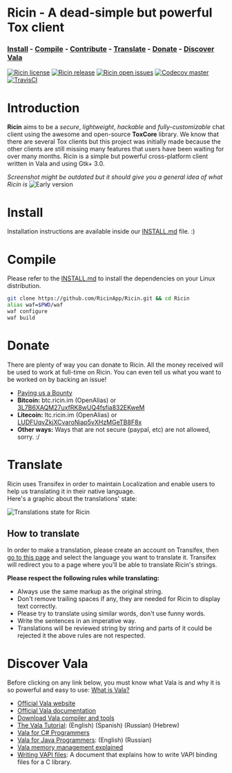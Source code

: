 # **Ricin** - A dead-simple but powerful Tox client
### [Install] - [Compile] - [Contribute] - [Translate] - [Donate] - [Discover Vala]

[![Ricin license](https://img.shields.io/badge/license-GPLv3-blue.svg?style=flat)](https://raw.githubusercontent.com/RicinApp/Ricin/master/LICENSE)
[![Ricin release](https://img.shields.io/github/release/RicinApp/Ricin.svg?style=flat)](https://github.com/RicinApp/Ricin/releases/latest)
[![Ricin open issues](https://img.shields.io/github/issues/RicinApp/Ricin.svg?style=flat)](https://github.com/RicinApp/Ricin/issues)
[![Codecov master](https://img.shields.io/codecov/c/github/RicinApp/Ricin/master.svg?style=flat)](https://codecov.io/github/RicinApp/Ricin)
[![TravisCI](https://img.shields.io/travis/RicinApp/Ricin/master.svg?style=flat)](https://travis-ci.org/RicinApp/Ricin)

# Introduction
**Ricin** aims to be a _secure_, _lightweight_, _hackable_ and _fully-customizable_ chat client using the awesome and open-source **ToxCore** library. We know that there are several Tox clients but this project was initially made because the other clients are still missing many features that users have been waiting for over many months. Ricin is a simple but powerful cross-platform client written in Vala and using Gtk+ 3.0.

_Screenshot might be outdated but it should give you a general idea of what Ricin is_
![Early version](http://i.imgur.com/f7np85T.png)

# Install
Installation instructions are available inside our [INSTALL.md] file. :)

# Compile
Please refer to the [INSTALL.md] to install the dependencies on your Linux distribution.

```bash
git clone https://github.com/RicinApp/Ricin.git && cd Ricin
alias waf=$PWD/waf
waf configure
waf build
```

# Donate
There are plenty of way you can donate to Ricin. All the money received will be used to work at full-time on Ricin. You can even tell us what you want to be worked on by backing an issue!
- [Paying us a Bounty]
- **Bitcoin:** btc.ricin.im (OpenAlias) or [3L7B6XAQM27uxfRK8wUQ4fsfja832EKweM](https://blockchain.info/address/3L7B6XAQM27uxfRK8wUQ4fsfja832EKweM)
- **Litecoin:** ltc.ricin.im (OpenAlias) or [LUDFUqvZkjXCvaroNiap5vXHzMGeTB8F8x](https://bchain.info/LTC/addr/LUDFUqvZkjXCvaroNiap5vXHzMGeTB8F8x)
- **Other ways:** Ways that are not secure (paypal, etc) are not allowed, sorry. :/

# Translate
Ricin uses Transifex in order to maintain Localization and enable users to help us translating it in their native language.  
Here's a graphic about the translations' state:

![Translations state for Ricin](https://www.transifex.com/projects/p/ricin/resource/ricinpot/chart/image_png)

## How to translate
In order to make a translation, please create an account on Transifex, then [go to this page] and select the language you want to translate it. Transifex will redirect you to a page where you'll be able to translate Ricin's strings.

**Please respect the following rules while translating:**
- Always use the same markup as the original string.
- Don't remove trailing spaces if any, they are needed for Ricin to display text correctly.
- Please try to translate using similar words, don't use funny words.
- Write the sentences in an imperative way.
- Translations will be reviewed string by string and parts of it could be rejected it the above rules are not respected.

# Discover Vala
Before clicking on any link below, you must know what Vala is and why it is so powerful and easy to use: [What is Vala?]

- [Official Vala website](https://live.gnome.org/Vala)
- [Official Vala documentation](http://www.valadoc.org)
- [Download Vala compiler and tools](https://wiki.gnome.org/Projects/Vala/Tools)
- [The Vala Tutorial](https://wiki.gnome.org/Projects/Vala/Tutorial): (English) (Spanish) (Russian) (Hebrew)
- [Vala for C# Programmers](https://wiki.gnome.org/Projects/Vala/ValaForCSharpProgrammers)
- [Vala for Java Programmers](https://wiki.gnome.org/Projects/Vala/ValaForJavaProgrammers): (English) (Russian)
- [Vala memory management explained](https://wiki.gnome.org/Projects/Vala/ReferenceHandling)
- [Writing VAPI files](https://wiki.gnome.org/Projects/Vala/LegacyBindings): A document that explains how to write VAPI binding files for a C library.

[Ricin]: https://ricin.im
[Install]: #install
[Compile]: #compile
[Contribute]: docs/CONTRIBUTING.md
[Translate]: #translate
[Donate]: #donate
[Discover Vala]: #discover-vala

[INSTALL.md]: docs/INSTALL.md
[Paying us a Bounty]: https://www.bountysource.com/teams/RicinApp
[go to this page]: https://www.transifex.com/ricinapp/ricin/
[What is Vala?]: https://wiki.gnome.org/Projects/Vala/About
